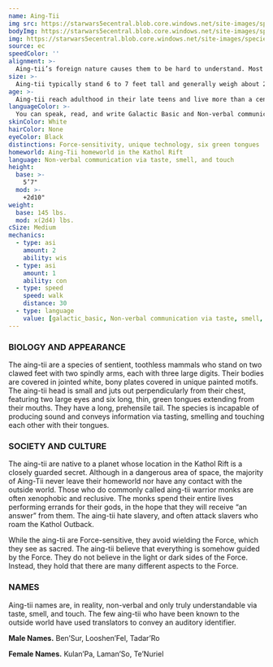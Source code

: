```yaml
---
name: Aing-Tii
img src: https://starwars5ecentral.blob.core.windows.net/site-images/species/species_aing-tii.png
bodyImg: https://starwars5ecentral.blob.core.windows.net/site-images/species/species_aing-tii.png
img: https://starwars5ecentral.blob.core.windows.net/site-images/species/species_aing-tii.png
source: ec
speedColor: ''
alignment: >-
  Aing-tii’s foreign nature causes them to be hard to understand. Most aing-tii tend toward neutral light side, though there are exceptions.
size: >-
  Aing-tii typically stand 6 to 7 feet tall and generally weigh about 200 lbs. Regardless of your position in that range, your size is Medium.
age: >-
  Aing-tii reach adulthood in their late teens and live more than a century.
languageColor: >-
  You can speak, read, and write Galactic Basic and Non-verbal communication via taste, smell, and touch. 
skinColor: White
hairColor: None
eyeColor: Black
distinctions: Force-sensitivity, unique technology, six green tongues
homeworld: Aing-Tii homeworld in the Kathol Rift
language: Non-verbal communication via taste, smell, and touch
height:
  base: >-
    5’7"
  mod: >-
    +2d10"
weight:
  base: 145 lbs.
  mod: x(2d4) lbs.
cSize: Medium
mechanics:
  - type: asi
    amount: 2
    ability: wis
  - type: asi
    amount: 1
    ability: con
  - type: speed
    speed: walk
    distance: 30
  - type: language
    value: [galactic_basic, Non-verbal communication via taste, smell, and touch]
---
```

### BIOLOGY AND APPEARANCE
The aing-tii are a species of sentient, toothless mammals who stand on two clawed feet with two spindly arms, each with three large digits. Their bodies are covered in jointed white, bony plates covered in unique painted motifs. The aing-tii head is small and juts out perpendicularly from their chest, featuring two large eyes and six long, thin, green tongues extending from their mouths. They have a long, prehensile tail. The species is incapable of producing sound and conveys information via tasting, smelling and touching each other with their tongues.

### SOCIETY AND CULTURE
The aing-tii are native to a planet whose location in the Kathol Rift is a closely guarded secret. Although in a dangerous area of space, the majority of Aing-Tii never leave their homeworld nor have any contact with the outside world. Those who do commonly called aing-tii warrior monks are often xenophobic and reclusive. The monks spend their entire lives performing errands for their gods, in the hope that they will receive “an answer” from them. The aing-tii hate slavery, and often attack slavers who roam the Kathol Outback.

While the aing-tii are Force-sensitive, they avoid wielding the Force, which they see as sacred. The aing-tii believe that everything is somehow guided by the Force. They do not believe in the light or dark sides of the Force. Instead, they hold that there are many different aspects to the Force.

### NAMES
Aing-tii names are, in reality, non-verbal and only truly understandable via taste, smell, and touch. The few aing-tii who have been known to the outside world have used translators to convey an auditory identifier.

__Male Names.__ Ben’Sur, Looshen’Fel, Tadar’Ro

__Female Names.__ Kulan’Pa, Laman’So, Te’Nuriel



    